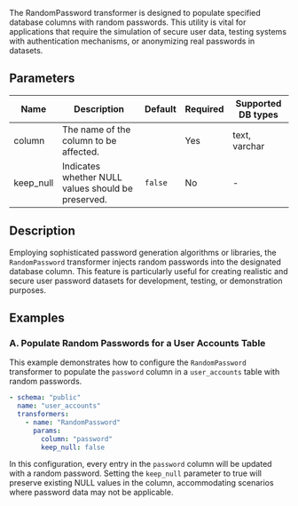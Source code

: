 The RandomPassword transformer is designed to populate specified database columns with random passwords. This utility is vital for applications that require the simulation of secure user data, testing systems with authentication mechanisms, or anonymizing real passwords in datasets.

## Parameters

| Name      | Description                                           | Default | Required | Supported DB types |
|-----------|-------------------------------------------------------|---------|----------|--------------------|
| column    | The name of the column to be affected.                |         | Yes      | text, varchar      |
| keep_null | Indicates whether NULL values should be preserved.    | `false` | No       | -                  |

## Description

Employing sophisticated password generation algorithms or libraries, the `RandomPassword` transformer injects random passwords into the designated database column. This feature is particularly useful for creating realistic and secure user password datasets for development, testing, or demonstration purposes.

## Examples

### A. Populate Random Passwords for a User Accounts Table

This example demonstrates how to configure the `RandomPassword` transformer to populate the `password` column in a `user_accounts` table with random passwords.

```yaml
- schema: "public"
  name: "user_accounts"
  transformers:
    - name: "RandomPassword"
      params:
        column: "password"
        keep_null: false
```

In this configuration, every entry in the `password` column will be updated with a random password. Setting the `keep_null` parameter to true will preserve existing NULL values in the column, accommodating scenarios where password data may not be applicable.
